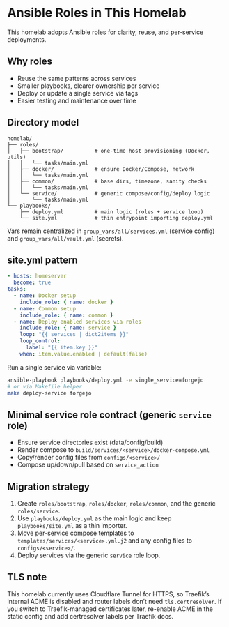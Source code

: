 # Ansible Roles in This Homelab

This homelab adopts Ansible roles for clarity, reuse, and per‑service deployments.

## Why roles
- Reuse the same patterns across services
- Smaller playbooks, clearer ownership per service
- Deploy or update a single service via tags
- Easier testing and maintenance over time

## Directory model

```
homelab/
├── roles/
│   ├── bootstrap/          # one-time host provisioning (Docker, utils)
│   │   └── tasks/main.yml
│   ├── docker/             # ensure Docker/Compose, network
│   │   └── tasks/main.yml
│   ├── common/             # base dirs, timezone, sanity checks
│   │   └── tasks/main.yml
│   └── service/            # generic compose/config/deploy logic
│       └── tasks/main.yml
└── playbooks/
    ├── deploy.yml          # main logic (roles + service loop)
    └── site.yml            # thin entrypoint importing deploy.yml
```

Vars remain centralized in `group_vars/all/services.yml` (service config) and `group_vars/all/vault.yml` (secrets).

## site.yml pattern

```yaml
- hosts: homeserver
  become: true
tasks:
  - name: Docker setup
    include_role: { name: docker }
  - name: Common setup
    include_role: { name: common }
  - name: Deploy enabled services via roles
    include_role: { name: service }
    loop: "{{ services | dict2items }}"
    loop_control:
      label: "{{ item.key }}"
    when: item.value.enabled | default(false)
```

Run a single service via variable:

```bash
ansible-playbook playbooks/deploy.yml -e single_service=forgejo
# or via Makefile helper
make deploy-service forgejo
```

## Minimal service role contract (generic `service` role)
- Ensure service directories exist (data/config/build)
- Render compose to `build/services/<service>/docker-compose.yml`
- Copy/render config files from `configs/<service>/`
- Compose up/down/pull based on `service_action`

## Migration strategy
1. Create `roles/bootstrap`, `roles/docker`, `roles/common`, and the generic `roles/service`.
2. Use `playbooks/deploy.yml` as the main logic and keep `playbooks/site.yml` as a thin importer.
3. Move per-service compose templates to `templates/services/<service>.yml.j2` and any config files to `configs/<service>/`.
4. Deploy services via the generic `service` role loop.

## TLS note
This homelab currently uses Cloudflare Tunnel for HTTPS, so Traefik’s internal ACME is disabled and router labels don’t need `tls.certresolver`. If you switch to Traefik-managed certificates later, re-enable ACME in the static config and add certresolver labels per Traefik docs.

